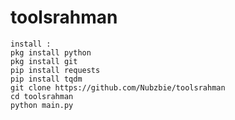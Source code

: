 # toolsrahman
``install : ``
<br>
``pkg install python``
<br>
``pkg install git``
<br>
``pip install requests``
<br>
``pip install tqdm``
<br>
``git clone https://github.com/Nubzbie/toolsrahman``
<br>
``cd toolsrahman ``
<br>
``python main.py``

